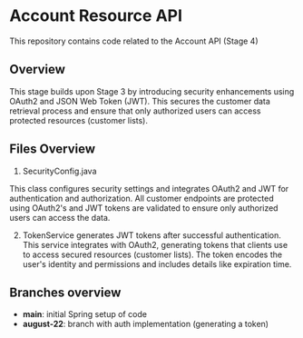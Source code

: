 # Account Resource API
This repository contains code related to the Account API (Stage 4)

##  Overview
This stage builds upon Stage 3 by introducing security enhancements using OAuth2 and JSON Web Token (JWT). This secures the customer data retrieval process and ensure that only authorized users can access protected resources (customer lists).

## Files Overview
1. SecurityConfig.java

This class configures security settings and integrates OAuth2 and JWT for authentication and authorization. All customer endpoints are protected using OAuth2's and JWT tokens are validated to ensure only authorized users can access the data.

2. TokenService generates JWT tokens after successful authentication. This service integrates with OAuth2, generating tokens that clients use to access secured resources (customer lists). The token encodes the user's identity and permissions and includes details like expiration time.


## Branches overview

- **main**: initial Spring setup of code
- **august-22**: branch with auth implementation (generating a token)

  
  
